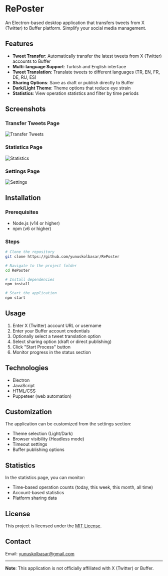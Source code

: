 # RePoster

An Electron-based desktop application that transfers tweets from X (Twitter) to Buffer platform. Simplify your social media management.

## Features

- **Tweet Transfer**: Automatically transfer the latest tweets from X (Twitter) accounts to Buffer
- **Multi-language Support**: Turkish and English interface
- **Tweet Translation**: Translate tweets to different languages (TR, EN, FR, DE, RU, ES)
- **Sharing Options**: Save as draft or publish directly to Buffer
- **Dark/Light Theme**: Theme options that reduce eye strain
- **Statistics**: View operation statistics and filter by time periods

## Screenshots

### Transfer Tweets Page
![Transfer Tweets](https://github.com/yunuskolbasar/RePostor/raw/main/screenshots/Home.png)

### Statistics Page
![Statistics](https://github.com/yunuskolbasar/RePostor/raw/main/screenshots/Statistics.png)

### Settings Page
![Settings](https://github.com/yunuskolbasar/RePostor/raw/main/screenshots/Settings.png)

## Installation

### Prerequisites

- Node.js (v14 or higher)
- npm (v6 or higher)

### Steps

```bash
# Clone the repository
git clone https://github.com/yunuskolbasar/RePoster

# Navigate to the project folder
cd RePoster

# Install dependencies
npm install

# Start the application
npm start
```

## Usage

1. Enter X (Twitter) account URL or username
2. Enter your Buffer account credentials
3. Optionally select a tweet translation option
4. Select sharing option (draft or direct publishing)
5. Click "Start Process" button
6. Monitor progress in the status section

## Technologies

- Electron
- JavaScript
- HTML/CSS
- Puppeteer (web automation)

## Customization

The application can be customized from the settings section:
- Theme selection (Light/Dark)
- Browser visibility (Headless mode)
- Timeout settings
- Buffer publishing options

## Statistics

In the statistics page, you can monitor:
- Time-based operation counts (today, this week, this month, all time)
- Account-based statistics
- Platform sharing data

## License

This project is licensed under the [MIT License](LICENSE).

## Contact

Email: yunuskolbasar@gmail.com

---

**Note**: This application is not officially affiliated with X (Twitter) or Buffer. 
